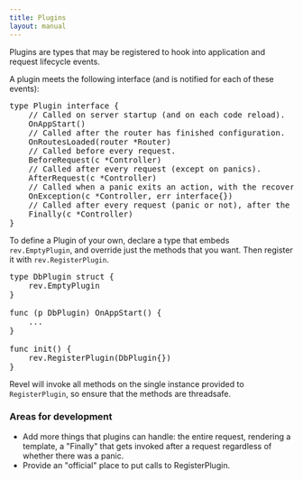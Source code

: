 ```yaml
---
title: Plugins
layout: manual
---
```


Plugins are types that may be registered to hook into application and request lifecycle events.

A plugin meets the following interface (and is notified for each of these events):

<pre class="prettyprint lang-go">
type Plugin interface {
	// Called on server startup (and on each code reload).
	OnAppStart()
	// Called after the router has finished configuration.
	OnRoutesLoaded(router *Router)
	// Called before every request.
	BeforeRequest(c *Controller)
	// Called after every request (except on panics).
	AfterRequest(c *Controller)
	// Called when a panic exits an action, with the recovered value.
	OnException(c *Controller, err interface{})
	// Called after every request (panic or not), after the Result has been applied.
	Finally(c *Controller)
}
</pre>

To define a Plugin of your own, declare a type that embeds `rev.EmptyPlugin`, and override just the methods that you want.  Then register it with `rev.RegisterPlugin`.

<pre class="prettyprint lang-go">
type DbPlugin struct {
	rev.EmptyPlugin
}

func (p DbPlugin) OnAppStart() {
	...
}

func init() {
	rev.RegisterPlugin(DbPlugin{})
}
</pre>

Revel will invoke all methods on the single instance provided to `RegisterPlugin`, so ensure that the methods are threadsafe.

### Areas for development

* Add more things that plugins can handle: the entire request, rendering a template, a "Finally" that gets invoked after a request regardless of whether there was a panic.
* Provide an "official" place to put calls to RegisterPlugin.
